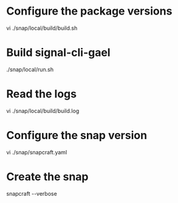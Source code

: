 # Configure the package versions
vi ./snap/local/build/build.sh

# Build signal-cli-gael
./snap/local/run.sh

# Read the logs
vi ./snap/local/build/build.log

# Configure the snap version
vi ./snap/snapcraft.yaml

# Create the snap
snapcraft --verbose
